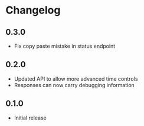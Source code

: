 # Changelog

## 0.3.0

- Fix copy paste mistake in status endpoint

## 0.2.0

- Updated API to allow more advanced time controls
- Responses can now carry debugging information

## 0.1.0

- Initial release